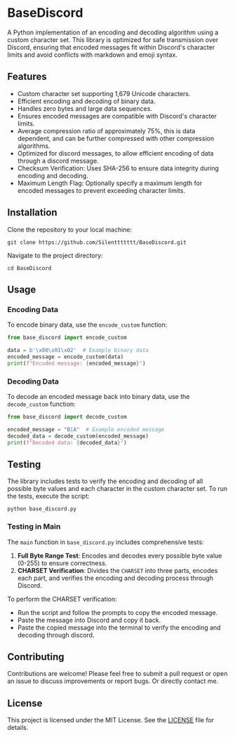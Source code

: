# BaseDiscord

A Python implementation of an encoding and decoding algorithm using a custom character set. This library is optimized for safe transmission over Discord, ensuring that encoded messages fit within Discord's character limits and avoid conflicts with markdown and emoji syntax.

## Features

- Custom character set supporting 1,679 Unicode characters.
- Efficient encoding and decoding of binary data.
- Handles zero bytes and large data sequences.
- Ensures encoded messages are compatible with Discord's character limits.
- Average compression ratio of approximately 75%, this is data dependent, and can be further compressed with other compression algorithms.
- Optimized for discord messages, to allow efficient encoding of data through a discord message.
- Checksum Verification: Uses SHA-256 to ensure data integrity during encoding and decoding.
- Maximum Length Flag: Optionally specify a maximum length for encoded messages to prevent exceeding character limits.

## Installation

Clone the repository to your local machine:

```
git clone https://github.com/Silenttttttt/BaseDiscord.git
```

Navigate to the project directory:

```
cd BaseDiscord
```

## Usage

### Encoding Data

To encode binary data, use the `encode_custom` function:

```python
from base_discord import encode_custom

data = b'\x00\x01\x02'  # Example binary data
encoded_message = encode_custom(data)
print(f"Encoded message: {encoded_message}")
```

### Decoding Data

To decode an encoded message back into binary data, use the `decode_custom` function:

```python
from base_discord import decode_custom

encoded_message = "B|A"  # Example encoded message
decoded_data = decode_custom(encoded_message)
print(f"Decoded data: {decoded_data}")
```

## Testing

The library includes tests to verify the encoding and decoding of all possible byte values and each character in the custom character set. To run the tests, execute the script:

```
python base_discord.py
```

### Testing in Main

The `main` function in `base_discord.py` includes comprehensive tests:

1. **Full Byte Range Test**: Encodes and decodes every possible byte value (0-255) to ensure correctness.
2. **CHARSET Verification**: Divides the `CHARSET` into three parts, encodes each part, and verifies the encoding and decoding process through Discord.

To perform the CHARSET verification:
- Run the script and follow the prompts to copy the encoded message.
- Paste the message into Discord and copy it back.
- Paste the copied message into the terminal to verify the encoding and decoding through discord.

## Contributing

Contributions are welcome! Please feel free to submit a pull request or open an issue to discuss improvements or report bugs. Or directly contact me.

## License

This project is licensed under the MIT License. See the [LICENSE](LICENSE) file for details.
